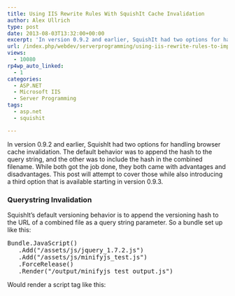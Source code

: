 ```yaml
---
title: Using IIS Rewrite Rules With SquishIt Cache Invalidation
author: Alex Ullrich
type: post
date: 2013-08-03T13:32:00+00:00
excerpt: 'In version 0.9.2 and earlier, SquishIt had two options for handling browser cache invalidation.  The default behavior was to append the hash to the query string, and the other was to include the hash in the combined filename.  While both got the job don&hellip;'
url: /index.php/webdev/serverprogramming/using-iis-rewrite-rules-to-improve/
views:
  - 10080
rp4wp_auto_linked:
  - 1
categories:
  - ASP.NET
  - Microsoft IIS
  - Server Programming
tags:
  - asp.net
  - squishit

---
```

In version 0.9.2 and earlier, SquishIt had two options for handling browser cache invalidation. The default behavior was to append the hash to the query string, and the other was to include the hash in the combined filename. While both got the job done, they both came with advantages and disadvantages. This post will attempt to cover those while also introducing a third option that is available starting in version 0.9.3.

### Querystring Invalidation

SquishIt&#8217;s default versioning behavior is to append the versioning hash to the URL of a combined file as a query string parameter. So a bundle set up like this:

<pre>Bundle.JavaScript()
   .Add("/assets/js/jquery_1.7.2.js")
   .Add("/assets/js/minifyjs_test.js")
   .ForceRelease()
   .Render("/output/minifyjs_test_output.js")</pre>

Would render a script tag like this:

<pre><script type="text/javascript" src="/output/minifyjs_test_output.js?{hashKeyName}={invalidationHash}"&gt;</script&gt;</pre>

The main disadvantage of this is that it doesn&#8217;t work with all caching proxies, though it seems to be pretty consistently supported in modern browsers. The advantage is that it only requires one set of combined files to be stored on the server. This is usually the best choice for files served locally because it doesn&#8217;t require any cleanup of old files on the server.

### Filename Invalidation

When using this strategy, hashes are written directly into the filename. So a bundle set up like this:

<pre>Bundle.JavaScript()
   .Add("/assets/js/jquery_1.7.2.js")
   .Add("/assets/js/minifyjs_test.js")
   .ForceRelease()
   .Render("/output/minifyjs_test_output#.js")</pre>

Would render a script tag like this:

<pre><script type="text/javascript" src="/output/minifyjs_test_output{invalidationHash}.js"&gt;</script&gt;</pre>

The main disadvantage of this strategy is that it tends to accumulate files over time. Because the hash is generated off of the combined file&#8217;s contents, every time a bundled script file or stylesheet changes, a new combined file is created. It eventually becomes necessary to clean this stuff up (The easiest way is to delete all files and reset the app pool, otherwise its usually safe to delete all but the most recent version for each combined file). The main advantage is that it is supported by all caching proxies &#8211; this consistent behavior makes it a good choice for CDN environments where you typically need to manage multiple versions of files anyway.

### Folder Invalidation

This new strategy is similar to the filename invalidation strategy when it comes to output file naming, but behaves more like querystring invalidation in terms of disk footprint. It is used similarly to the hash in filename option, in that you simply put a hash symbol in the path where you want the content&#8217;s hash to show up. Unlike the hash in filename method, it requires you to use it explicitly because we need to be able to figure out the right folder to write files to. So a bundle set up like this:

<pre>Bundle.JavaScript()
   .Add("/assets/js/jquery_1.7.2.js")
   .Add("/assets/js/minifyjs_test.js")
   .WithCacheInvalidationStrategy(new HashAsVirtualDirectoryCacheInvalidationStrategy())
   .ForceRelease()
   .Render("/output/#/minifyjs_test_output.js")</pre>

Would render a script tag like this:

<pre><script type="text/javascript" src="/output/{invalidationHash}/minifyjs_test_output.js"&gt;</script&gt;</pre>

From looking at these URLs it is clear that caching agents will handle this the same way they handled the URLs built with the filename invalidation strategy. But the strategy actually scrubs the hash from the disk location for the bundle, meaning that only one file is generated. We can then set up a rewrite rule to scrub the hash out of the URL for incoming requests like so.

So for IIS we could do something like this in our web.config:

<pre><system.webServer&gt;
    <!-- snip --&gt;
    <rewrite&gt;
      <rules&gt;
        <rule name="squishit"&gt;
          <match url="([S]+)(/r-[w]+/)([S]+)"  /&gt;
          <action type="Rewrite" url="{R:1}/{R:3}" /&gt;
        </rule&gt;
      </rules&gt;
    </rewrite&gt;
  </system.webServer&gt;</pre>

To configure these options globally we can add the following in Application_Start:

<pre>Bundle.ConfigureDefaults().UseCacheInvalidationStrategy(new HashAsVirtualDirectoryCacheInvalidationStrategy()); </pre>

This will result in the supplied strategy being used for all bundles **unless** you override on a bundle using the method shown above.

The end result combines the advantages of querystring invalidation and filename invalidation for what should be a minimal performance hit. Hopefully this comes in handy in the future.